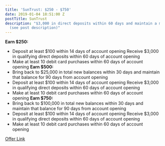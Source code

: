 ```yaml
---
title: 'SunTrust: $250 - $750'
date: 2019-01-04 18:51:00 Z
postTitle: SunTrust
description: "$3,000 in direct deposits within 60 days and maintain a minimum balance
  (see post description)"
---
```


**Earn $250:**
* Deposit at least $100 within 14 days of account opening
Receive $3,000 in qualifying direct deposits within 60 days of account opening
* Make at least 10 debit card purchases within 60 days of account opening
**Earn $500:**
* Bring back to $25,000 in total new balances within 30 days and maintain that balance for 90 days from account opening
* Deposit at least $100 within 14 days of account opening
Receive $3,000 in qualifying direct deposits within 60 days of account opening
* Make at least 10 debit card purchases within 60 days of account opening
**Earn $750:**
* Bring back to $100,000 in total new balances within 30 days and maintain that balance for 90 days from account opening
* Deposit at least $100 within 14 days of account opening
Receive $3,000 in qualifying direct deposits within 60 days of account opening
* Make at least 10 debit card purchases within 60 days of account opening


[Offer Link](https://www.suntrust.com/lp/checking-offer?cid=af|LOP+INC|246940|SunTrust+Checking+-+Earn+up+to+%24150+when+you+open+a+new+SunTrust+Essential+Checking+Account|281219|TEXT_LINK||yV317L0vXxqWULW3iOzqD3PSUkSSOoQRbwBHXI0)